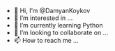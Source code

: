 - 👋 Hi, I’m @DamyanKoykov
- 👀 I’m interested in ...
- 🌱 I’m currently learning Python
- 💞️ I’m looking to collaborate on ...
- 📫 How to reach me ...

<!---
DamyanKoykov/DamyanKoykov is a ✨ special ✨ repository because its `README.md` (this file) appears on your GitHub profile.
You can click the Preview link to take a look at your changes.
--->
